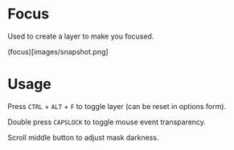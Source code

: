 # Focus

Used to create a layer to make you focused.

(focus)[images/snapshot.png]

# Usage

Press `CTRL` + `ALT` + `F` to toggle layer (can be reset in options form).

Double press `CAPSLOCK` to toggle mouse event transparency.

Scroll middle button to adjust mask darkness.
